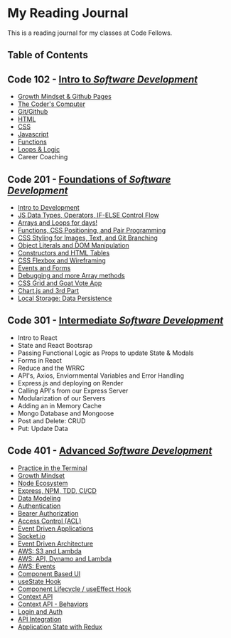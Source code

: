 # My Reading Journal

This is a reading journal for my classes at Code Fellows.

## Table of Contents

## Code 102 - [Intro to *Software Development*](ctojot.github.io/reading-notes/code-102/c1)

- [Growth Mindset & Github Pages](/code-102/c1)
- [The Coder's Computer](/code-102/c2)
- [Git/Github](/code-102/c3)
- [HTML](/code-102/c4)
- [CSS](/code-102/c5)
- [Javascript](/code-102/c6)
- [Functions](/code-102/c7)
- [Loops & Logic](/code-102/c8)
- Career Coaching

## Code 201 - [Foundations of *Software Development*](ctojot.github.io/reading-notes/code-2-1/class-01)

- [Intro to Development](/code-201/class-01)
- [JS Data Types, Operators, IF-ELSE Control Flow](/code-201/class-01)
- [Arrays and Loops for days!](/code-201/class-01)
- [Functions, CSS Positioning, and Pair Programming](/code-201/class-01)
- [CSS Styling for Images, Text, and Git Branching](/code-201/class-01)
- [Object Literals and DOM Manipulation](/code-201/class-01)
- [Constructors and HTML Tables](/code-201/class-01)
- [CSS Flexbox and Wireframing](/code-201/class-01)
- [Events and Forms](/code-201/class-01)
- [Debugging and more Array methods](/code-201/class-01)
- [CSS Grid and Goat Vote App](/code-201/class-01)
- [Chart.js and 3rd Part](/code-201/class-01)
- [Local Storage: Data Persistence](/code-201/class-01)

## Code 301 - [Intermediate *Software Development*](ctojot.github.io/reading-notes/301-1)

- Intro to React
- State and React Bootsrap
- Passing Functional Logic as Props to update State & Modals
- Forms in React
- Reduce and the WRRC
- API's, Axios, Enviornmental Variables and Error Handling
- Express.js and deploying on Render
- Calling API's from our Express Server
- Modularization of our Servers
- Adding an in Memory Cache
- Mongo Database and Mongoose
- Post and Delete: CRUD
- Put: Update Data

## Code 401 - [Advanced *Software Development*](ctojot.github.io/reading-notes/401-1)

- [Practice in the Terminal](/code-401/terminal)
- [Growth Mindset](/code-401/growth-mindset)
- [Node Ecosystem](/code-401/node-ecosystem)
- [Express, NPM, TDD, CI/CD](/code-401/express)
- [Data Modeling](/code-401/data-modeling)
- [Authentication](/code-401/authentication)
- [Bearer Authorization](/code-401/bearer-authentication)
- [Access Control (ACL)](/code-401/access-control)
- [Event Driven Applications](/code-401/event-driven-applications)
- [Socket.io](/code-401/socketio)
- [Event Driven Architecture](/code-401/event-driven-arch)
- [AWS: S3 and Lambda](/code-401/s3-lambda)
- [AWS: API, Dynamo and Lambda](/code-401/api-dynamo-lambda.md)
- [AWS: Events](/code-401/aws-events.md)
- [Component Based UI](/code-401/component-based-ui.md)
- [useState Hook](/code-401/usestate-hook.md)
- [Component Lifecycle / useEffect Hook](/code-401/useeffect-hook.md)
- [Context API](/code-401/context-api.md)
- [Context API - Behaviors](/code-401/context-api-behaviors.md)
- [Login and Auth](/code-401/login-and-auth.md)
- [API Integration](/code-401/api-integration.md)
- [Application State with Redux](/code-401/redux.md)